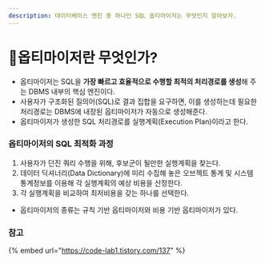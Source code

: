 ```yaml
---
description: 데이터베이스 엔진 중 하나인 SQL 옵티마이저는 무엇인지 알아보자.
---
```


# 옵티마이저란 무엇인가?

* 옵티마이저는 SQL을 **가장 빠르고 효율적으로 수행할 최적의 처리경로를 생성**해 주는 DBMS 내부의 핵심 엔진이다.&#x20;
* 사용자가 구조화된 질의어(SQL)로 결과 집합을 요구하면, 이를 생성하는데 필요한 처리경로는 DBMS에 내장된 옵티마이저가 자동으로 생성해준다.&#x20;
* 옵티마이저가 생성한 SQL 처리경로를 실행계획(Execution Plan)이라고 한다.&#x20;

&#x20;

### 옵티마이저의 SQL 최적화 과정&#x20;

1. 사용자가 던진 쿼리 수행을 위해, 후보군이 될만한 실행계획을 찾는다.
2. 데이터 딕셔너리(Data Dictionary)에 미리 수집해 놓은 오브젝트 통계 및 시스템 통계정보를 이용해 각 실행계획의 예상 비용을 산정한다.
3. 각 실행계획을 비교하여 최저비용을 갖는 하나를 선택한다.

* 옵티마이저의 종류는 규칙 기반 옵티마이저와 비용 기반 옵티마이저가 있다.



### 참고

{% embed url="https://code-lab1.tistory.com/137" %}
